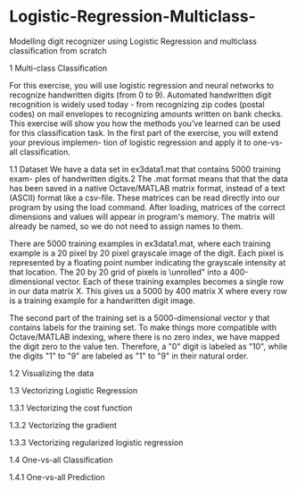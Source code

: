# Logistic-Regression-Multiclass-
Modelling digit recognizer using Logistic Regression and multiclass classification from scratch

1 Multi-class Classification
 
  For this exercise, you will use logistic regression and neural networks to
  recognize handwritten digits (from 0 to 9). Automated handwritten digit
  recognition is widely used today - from recognizing zip codes (postal codes)
  on mail envelopes to recognizing amounts written on bank checks. This
  exercise will show you how the methods you've learned can be used for this
  classification task.
  In the first part of the exercise, you will extend your previous implemen-
  tion of logistic regression and apply it to one-vs-all classification.
  
1.1 Dataset
  We have a data set in ex3data1.mat that contains 5000 training exam-
  ples of handwritten digits.2 The .mat format means that that the data has
  been saved in a native Octave/MATLAB matrix format, instead of a text
  (ASCII) format like a csv-file. These matrices can be read directly into our
  program by using the load command. After loading, matrices of the correct
  dimensions and values will appear in  program's memory. The matrix
  will already be named, so we do not need to assign names to them.
  
  There are 5000 training examples in ex3data1.mat, where each training
  example is a 20 pixel by 20 pixel grayscale image of the digit. Each pixel is
  represented by a floating point number indicating the grayscale intensity at
  that location. The 20 by 20 grid of pixels is \unrolled" into a 400-dimensional
  vector. Each of these training examples becomes a single row in our data
  matrix X. This gives us a 5000 by 400 matrix X where every row is a training
  example for a handwritten digit image.
  
  The second part of the training set is a 5000-dimensional vector y that
  contains labels for the training set. To make things more compatible with
  Octave/MATLAB indexing, where there is no zero index, we have mapped
  the digit zero to the value ten. Therefore, a "0" digit is labeled as "10", while
  the digits "1" to "9" are labeled as "1" to "9" in their natural order.
  
  1.2 Visualizing the data
  
  1.3 Vectorizing Logistic Regression
  
  1.3.1 Vectorizing the cost function
   
  1.3.2 Vectorizing the gradient
  
  1.3.3 Vectorizing regularized logistic regression
  
  1.4 One-vs-all Classification

  1.4.1 One-vs-all Prediction
